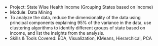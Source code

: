 * Project: State Wise Health Income (Grouping States based on Income)
* Module: Data Mining
* To analyze the data, reduce the dimensionality of the data using principal components explaining 95% of the variance in the data, use clustering algorithms to identify different groups of state based on income, and list the insights from the analysis.
* Skills & Tools Covered: EDA, Visualization, KMeans, Hierarchical, PCA
